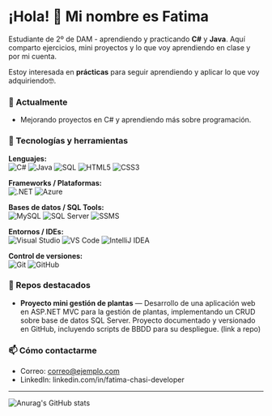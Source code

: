 # ¡Hola! 👋 Mi nombre es Fatima

Estudiante de 2º de DAM - aprendiendo y practicando **C#** y **Java**.
Aquí comparto ejercicios, mini proyectos y lo que voy aprendiendo en clase y por mi cuenta.

Estoy interesada en **prácticas** para seguir aprendiendo y aplicar lo que voy adquiriendo🤓.

### 🔭 Actualmente
- Mejorando proyectos en C# y aprendiendo más sobre programación.

### 🧰 Tecnologías y herramientas

**Lenguajes:**  
![C#](https://img.shields.io/badge/C%23-239120?style=flat&logo=c-sharp&logoColor=white) 
![Java](https://img.shields.io/badge/Java-007396?style=flat&logo=java&logoColor=white) 
![SQL](https://img.shields.io/badge/SQL-003B57?style=flat&logo=sqlserver&logoColor=white) 
![HTML5](https://img.shields.io/badge/HTML5-E34F26?style=flat&logo=html5&logoColor=white) 
![CSS3](https://img.shields.io/badge/CSS3-1572B6?style=flat&logo=css3&logoColor=white)

**Frameworks / Plataformas:**  
![.NET](https://img.shields.io/badge/.NET-512BD4?style=flat&logo=dotnet&logoColor=white) 
![Azure](https://img.shields.io/badge/Azure-0078D4?style=flat&logo=microsoftazure&logoColor=white)

**Bases de datos / SQL Tools:**  
![MySQL](https://img.shields.io/badge/MySQL-4479A1?style=flat&logo=mysql&logoColor=white) 
![SQL Server](https://img.shields.io/badge/SQL%20Server-CC2927?style=flat&logo=microsoftsqlserver&logoColor=white) 
![SSMS](https://img.shields.io/badge/SSMS-0078D7?style=flat&logo=sqlserver&logoColor=white)

**Entornos / IDEs:**  
![Visual Studio](https://img.shields.io/badge/Visual%20Studio-5C2D91?style=flat&logo=visualstudio&logoColor=white) 
![VS Code](https://img.shields.io/badge/VS%20Code-007ACC?style=flat&logo=visualstudiocode&logoColor=white) 
![IntelliJ IDEA](https://img.shields.io/badge/IntelliJ%20IDEA-000000?style=flat&logo=intellijidea&logoColor=white)

**Control de versiones:**  
![Git](https://img.shields.io/badge/Git-F05032?style=flat&logo=git&logoColor=white) 
![GitHub](https://img.shields.io/badge/GitHub-181717?style=flat&logo=github&logoColor=white)

### 📂 Repos destacados
- **Proyecto mini gestión de plantas** — Desarrollo de una aplicación web en ASP.NET MVC para la gestión de plantas, implementando un CRUD sobre base de datos SQL Server. Proyecto documentado y versionado en GitHub, incluyendo scripts de BBDD para su despliegue. (link a repo)


### 📫 Cómo contactarme
- Correo: correo@ejemplo.com
- LinkedIn: linkedin.com/in/fatima-chasi-developer

---

![Anurag's GitHub stats](https://github-readme-stats.vercel.app/api?username=TU_USUARIO&show_icons=true&theme=radical)
